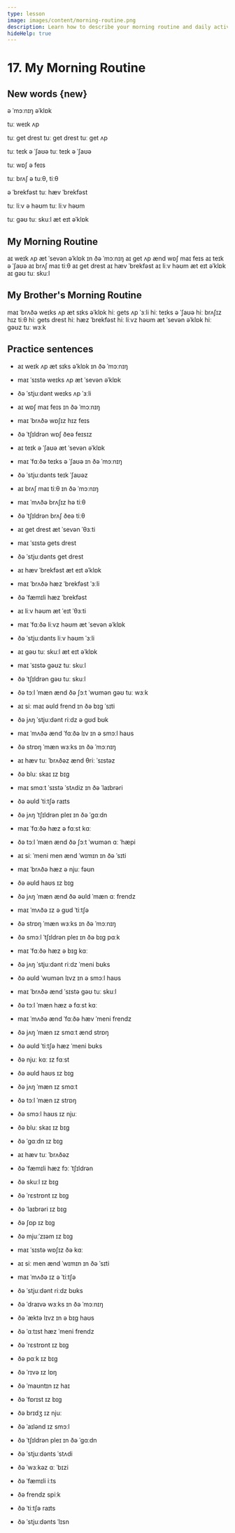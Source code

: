 ```yaml
---
type: lesson
image: images/content/morning-routine.png
description: Learn how to describe your morning routine and daily activities in English
hideHelp: true
---
```


# 17. My Morning Routine

## New words {new}

ə ˈmɔːnɪŋ
əˈklɒk

tuː weɪk ʌp

tuː ɡet
drest
tuː ɡet drest
tuː ɡet ʌp

tuː teɪk
ə ˈʃaʊə
tuː teɪk ə ˈʃaʊə

tuː wɒʃ
ə feɪs

tuː brʌʃ
ə tuːθ, tiːθ

ə ˈbrekfəst
tuː hæv ˈbrekfəst

tuː liːv
ə həʊm
tuː liːv həʊm

tuː ɡəʊ tuː skuːl
æt eɪt əˈklɒk

## My Morning Routine

aɪ weɪk ʌp æt ˈsevən əˈklɒk ɪn ðə ˈmɔːnɪŋ
aɪ ɡet ʌp ænd wɒʃ maɪ feɪs
aɪ teɪk ə ˈʃaʊə
aɪ brʌʃ maɪ tiːθ
aɪ ɡet drest
aɪ hæv ˈbrekfəst
aɪ liːv həʊm æt eɪt əˈklɒk
aɪ ɡəʊ tuː skuːl

## My Brother's Morning Routine

maɪ ˈbrʌðə weɪks ʌp æt sɪks əˈklɒk
hiː ɡets ʌp ˈɜːli
hiː teɪks ə ˈʃaʊə
hiː brʌʃɪz hɪz tiːθ
hiː ɡets drest
hiː hæz ˈbrekfəst
hiː liːvz həʊm æt ˈsevən əˈklɒk
hiː ɡəʊz tuː wɜːk

## Practice sentences

- aɪ weɪk ʌp æt sɪks əˈklɒk ɪn ðə ˈmɔːnɪŋ
- maɪ ˈsɪstə weɪks ʌp æt ˈsevən əˈklɒk
- ðə ˈstjuːdənt weɪks ʌp ˈɜːli
- aɪ wɒʃ maɪ feɪs ɪn ðə ˈmɔːnɪŋ
- maɪ ˈbrʌðə wɒʃɪz hɪz feɪs
- ðə ˈtʃɪldrən wɒʃ ðeə feɪsɪz
- aɪ teɪk ə ˈʃaʊə æt ˈsevən əˈklɒk
- maɪ ˈfɑːðə teɪks ə ˈʃaʊə ɪn ðə ˈmɔːnɪŋ
- ðə ˈstjuːdənts teɪk ˈʃaʊəz
- aɪ brʌʃ maɪ tiːθ ɪn ðə ˈmɔːnɪŋ
- maɪ ˈmʌðə brʌʃɪz hə tiːθ
- ðə ˈtʃɪldrən brʌʃ ðeə tiːθ
- aɪ ɡet drest æt ˈsevən ˈθɜːti
- maɪ ˈsɪstə ɡets drest
- ðə ˈstjuːdənts ɡet drest
- aɪ hæv ˈbrekfəst æt eɪt əˈklɒk
- maɪ ˈbrʌðə hæz ˈbrekfəst ˈɜːli
- ðə ˈfæmɪli hæz ˈbrekfəst
- aɪ liːv həʊm æt ˈeɪt ˈθɜːti
- maɪ ˈfɑːðə liːvz həʊm æt ˈsevən əˈklɒk
- ðə ˈstjuːdənts liːv həʊm ˈɜːli
- aɪ ɡəʊ tuː skuːl æt eɪt əˈklɒk
- maɪ ˈsɪstə ɡəʊz tuː skuːl
- ðə ˈtʃɪldrən ɡəʊ tuː skuːl

- ðə tɔːl ˈmæn ænd ðə ʃɔːt ˈwʊmən ɡəʊ tuː wɜːk
- aɪ siː maɪ əʊld frend ɪn ðə bɪɡ ˈsɪti
- ðə jʌŋ ˈstjuːdənt riːdz ə ɡʊd bʊk
- maɪ ˈmʌðə ænd ˈfɑːðə lɪv ɪn ə smɔːl haʊs
- ðə strɒŋ ˈmæn wɜːks ɪn ðə ˈmɔːnɪŋ
- aɪ hæv tuː ˈbrʌðəz ænd θriː ˈsɪstəz
- ðə bluː skaɪ ɪz bɪɡ
- maɪ smɑːt ˈsɪstə ˈstʌdiz ɪn ðə ˈlaɪbrəri
- ðə əʊld ˈtiːtʃə raɪts
- ðə jʌŋ ˈtʃɪldrən pleɪ ɪn ðə ˈɡɑːdn
- maɪ ˈfɑːðə hæz ə fɑːst kɑː
- ðə tɔːl ˈmæn ænd ðə ʃɔːt ˈwʊmən ɑː ˈhæpi
- aɪ siː ˈmeni men ænd ˈwɪmɪn ɪn ðə ˈsɪti
- maɪ ˈbrʌðə hæz ə njuː fəʊn
- ðə əʊld haʊs ɪz bɪɡ
- ðə jʌŋ ˈmæn ænd ðə əʊld ˈmæn ɑː frendz
- maɪ ˈmʌðə ɪz ə ɡʊd ˈtiːtʃə
- ðə strɒŋ ˈmæn wɜːks ɪn ðə ˈmɔːnɪŋ
- ðə smɔːl ˈtʃɪldrən pleɪ ɪn ðə bɪɡ pɑːk
- maɪ ˈfɑːðə hæz ə bɪɡ kɑː
- ðə jʌŋ ˈstjuːdənt riːdz ˈmeni bʊks
- ðə əʊld ˈwʊmən lɪvz ɪn ə smɔːl haʊs
- maɪ ˈbrʌðə ænd ˈsɪstə ɡəʊ tuː skuːl
- ðə tɔːl ˈmæn hæz ə fɑːst kɑː
- maɪ ˈmʌðə ænd ˈfɑːðə hæv ˈmeni frendz
- ðə jʌŋ ˈmæn ɪz smɑːt ænd strɒŋ
- ðə əʊld ˈtiːtʃə hæz ˈmeni bʊks
- ðə njuː kɑː ɪz fɑːst
- ðə əʊld haʊs ɪz bɪɡ
- ðə jʌŋ ˈmæn ɪz smɑːt
- ðə tɔːl ˈmæn ɪz strɒŋ
- ðə smɔːl haʊs ɪz njuː
- ðə bluː skaɪ ɪz bɪɡ
- ðə ˈɡɑːdn ɪz bɪɡ
- aɪ hæv tuː ˈbrʌðəz
- ðə ˈfæmɪli hæz fɔː ˈtʃɪldrən
- ðə skuːl ɪz bɪɡ
- ðə ˈrɛstrɒnt ɪz bɪɡ
- ðə ˈlaɪbrəri ɪz bɪɡ
- ðə ʃɒp ɪz bɪɡ
- ðə mjuːˈzɪəm ɪz bɪɡ
- maɪ ˈsɪstə wɒʃɪz ðə kɑː
- aɪ siː men ænd ˈwɪmɪn ɪn ðə ˈsɪti
- maɪ ˈmʌðə ɪz ə ˈtiːtʃə
- ðə ˈstjuːdənt riːdz bʊks
- ðə ˈdraɪvə wɜːks ɪn ðə ˈmɔːnɪŋ
- ðə ˈæktə lɪvz ɪn ə bɪɡ haʊs
- ðə ˈɑːtɪst hæz ˈmeni frendz
- ðə ˈrɛstrɒnt ɪz bɪɡ
- ðə pɑːk ɪz bɪɡ
- ðə ˈrɪvə ɪz lɒŋ
- ðə ˈmaʊntɪn ɪz haɪ
- ðə ˈfɒrɪst ɪz bɪɡ
- ðə brɪdʒ ɪz njuː
- ðə ˈaɪlənd ɪz smɔːl
- ðə ˈtʃɪldrən pleɪ ɪn ðə ˈɡɑːdn
- ðə ˈstjuːdənts ˈstʌdi
- ðə ˈwɜːkəz ɑː ˈbɪzi
- ðə ˈfæmɪli iːts
- ðə frendz spiːk
- ðə ˈtiːtʃə raɪts
- ðə ˈstjuːdənts ˈlɪsn
